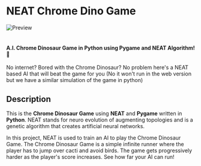 # NEAT Chrome Dino Game

![Preview](/preview.gif)
<br>
<br>

#### **A.I. Chrome Dinosaur Game** in **Python** using **Pygame** and **NEAT Algorithm**! 🦖

No internet? Bored with the Chrome Dinosaur? 
No problem here's a NEAT based AI that will beat the game for you (No it won't run in the web version but we have a similar simulation of the game in python)




## Description

This is the **Chrome Dinosaur Game** using **NEAT** and **Pygame** written in **Python**. 
NEAT stands for neuro evolution of augmenting topologies and is a genetic algorithm that creates artificial neural networks.

In this project, NEAT is used to train an AI to play the Chrome Dinosaur Game.
The Chrome Dinosaur Game is a simple infinite runner where the player has to jump over cacti and avoid birds. 
The game gets progressively harder as the player's score increases. See how far your AI can run!
